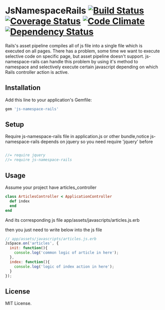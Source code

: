 # JsNamespaceRails [![Build Status](https://travis-ci.org/falm/js-namespace-rails.svg?branch=master)](https://travis-ci.org/falm/js-namespace-rails) [![Coverage Status](https://coveralls.io/repos/github/falm/js-namespace-rails/badge.svg?branch=master)](https://coveralls.io/github/falm/js-namespace-rails?branch=master) [![Code Climate](https://codeclimate.com/github/falm/js-namespace-rails/badges/gpa.svg)](https://codeclimate.com/github/falm/js-namespace-rails) [![Dependency Status](https://gemnasium.com/badges/github.com/falm/js-namespace-rails.svg)](https://gemnasium.com/github.com/falm/js-namespace-rails)


Rails's asset pipeline compiles all of js file into a single file which is executed on all pages.
There has a problem, some time we want to execute selective code on specific page, but asset pipeline doesn't support.
js-namespace-rails can handle this problem by using it's method to namespace and selectively execute certain javascript depending on which Rails controller action is active.

## Installation

Add this line to your application's Gemfile:

```ruby
gem 'js-namespace-rails'
```

## Setup

Require js-namespace-rails file in application.js or other bundle,notice js-namespace-rails depends on jquery so you need require 'jquery' before

``` js

//= require jquery
//= require js-namespace-rails

```


## Usage
Assume your project have articles_controller
``` ruby
class ArticlesController < ApplicationController
  def index
  end
end
```
And its corresponding js file app/assets/javascripts/articles.js.erb

then you just need to write below into the js file
``` js
// app/assets/javascripts/articles.js.erb
JsSpace.on('articles', {
  init: function(){
  	console.log('common logic of article in here');
  },
  index: function(){
  	console.log('logic of index action in here');
  }
});
```

## License
MIT License.
